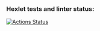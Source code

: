 ### Hexlet tests and linter status:
[![Actions Status](https://github.com/mdshishov/frontend-project-44/actions/workflows/hexlet-check.yml/badge.svg)](https://github.com/mdshishov/frontend-project-44/actions)